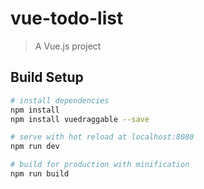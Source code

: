 # vue-todo-list

> A Vue.js project

## Build Setup

``` bash
# install dependencies
npm install
npm install vuedraggable --save

# serve with hot reload at localhost:8080
npm run dev

# build for production with minification
npm run build
```
